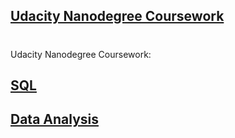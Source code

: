 ## [Udacity Nanodegree Coursework](https://www.udacity.com/)

# 

Udacity Nanodegree Coursework:
## [SQL](https://github.com/riched158/SQL-nano)

## [Data Analysis](https://github.com/riched158/Udacity-Data)

